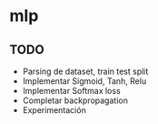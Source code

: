 # mlp
## TODO
- Parsing de dataset, train test split
- Implementar Sigmoid, Tanh, Relu
- Implementar Softmax loss
- Completar backpropagation
- Experimentación